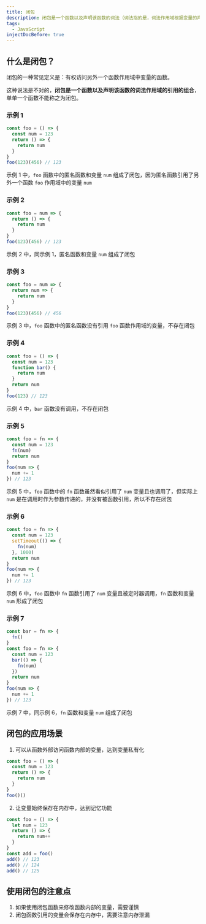 ```yaml
---
title: 闭包
description: 闭包是一个函数以及声明该函数的词法（词法指的是，词法作用域根据变量的声明位置来确定该变量在何处可用）作用域的引用（引用指的是，函数需要调用且函数有引用的变量才能形成闭包，没调用或函数没有引用的变量是不会形成闭包）的组合。该函数的词法作用域只能是函数作用域，而不能是全局作用域，也就是说在函数内部声明的函数才可能是闭包，在全局声明的函数不是闭包。
tags:
  - JavaScript
injectDocBefore: true
---
```


## 什么是闭包？

闭包的一种常见定义是：有权访问另外一个函数作用域中变量的函数。

这种说法是不对的，**闭包是一个函数以及声明该函数的词法作用域的引用的组合**，单单一个函数不能称之为闭包。

### 示例 1

```js
const foo = () => {
  const num = 123
  return () => {
    return num
  }
}
foo(123)(456) // 123
```

示例 1 中，`foo` 函数中的匿名函数和变量 `num` 组成了闭包，因为匿名函数引用了另外一个函数 `foo` 作用域中的变量 `num`

### 示例 2

```js
const foo = num => {
  return () => {
    return num
  }
}
foo(123)(456) // 123
```

示例 2 中，同示例 1，匿名函数和变量 `num` 组成了闭包

### 示例 3

```js
const foo = num => {
  return num => {
    return num
  }
}
foo(123)(456) // 456
```

示例 3 中，`foo` 函数中的匿名函数没有引用 `foo` 函数作用域的变量，不存在闭包

### 示例 4

```js
const foo = () => {
  const num = 123
  function bar() {
    return num
  }
  return num
}
foo(123) // 123
```

示例 4 中，`bar` 函数没有调用，不存在闭包

### 示例 5

```js
const foo = fn => {
  const num = 123
  fn(num)
  return num
}
foo(num => {
  num += 1
}) // 123
```

示例 5 中，`foo` 函数中的 `fn` 函数虽然看似引用了 `num` 变量且也调用了，但实际上 `num` 是在调用时作为参数传递的，并没有被函数引用，所以不存在闭包

### 示例 6

```js
const foo = fn => {
  const num = 123
  setTimeout(() => {
    fn(num)
  }, 1000)
  return num
}
foo(num => {
  num += 1
}) // 123
```

示例 6 中，`foo` 函数中 `fn` 函数引用了 `num` 变量且被定时器调用，`fn` 函数和变量 `num` 形成了闭包

### 示例 7

```js
const bar = fn => {
  fn()
}
const foo = fn => {
  const num = 123
  bar(() => {
    fn(num)
  })
  return num
}
foo(num => {
  num += 1
}) // 123
```

示例 7 中，同示例 6，`fn` 函数和变量 `num` 组成了闭包

## 闭包的应用场景

1. 可以从函数外部访问函数内部的变量，达到变量私有化

```js
const foo = () => {
  const num = 123
  return () => {
    return num
  }
}
foo()()
```

2. 让变量始终保存在内存中，达到记忆功能

```js
const foo = () => {
  let num = 123
  return () => {
    return num++
  }
}
const add = foo()
add() // 123
add() // 124
add() // 125
```

## 使用闭包的注意点

1. 如果使用闭包函数来修改函数内部的变量，需要谨慎
2. 闭包函数引用的变量会保存在内存中，需要注意内存泄漏
